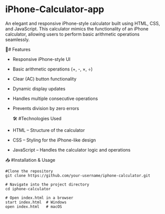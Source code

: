 # iPhone-Calculator-app
An elegant and responsive iPhone-style calculator built using HTML, CSS, and JavaScript. This calculator mimics the functionality of an iPhone calculator, allowing users to perform basic arithmetic operations seamlessly.

🚀# Features
* Responsive iPhone-style UI
* Basic arithmetic operations (+, -, ×, ÷)
* Clear (AC) button functionality
* Dynamic display updates
* Handles multiple consecutive operations
* Prevents division by zero errors

  🛠️ #Technologies Used
* HTML – Structure of the calculator
* CSS – Styling for the iPhone-like design
* JavaScript – Handles the calculator logic and operations

📥 #Installation & Usage
```
#Clone the repository
git clone https://github.com/your-username/iphone-calculator.git

# Navigate into the project directory
cd iphone-calculator

# Open index.html in a browser
start index.html  # Windows
open index.html   # macOS
